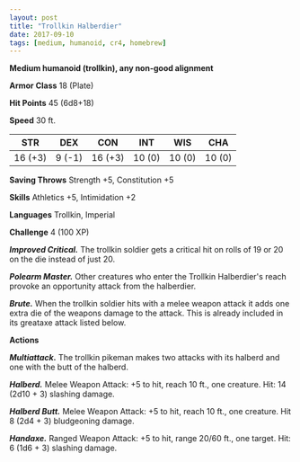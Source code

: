 ```yaml
---
layout: post
title: "Trollkin Halberdier"
date: 2017-09-10
tags: [medium, humanoid, cr4, homebrew]
---
```


**Medium humanoid (trollkin), any non-good alignment**

**Armor Class** 18 (Plate)

**Hit Points** 45 (6d8+18)

**Speed** 30 ft.

|   STR   |   DEX   |   CON   |   INT   |   WIS   |   CHA   |
|:-----:|:-----:|:-----:|:-----:|:-----:|:-----:|
| 16 (+3) | 9 (-1) | 16 (+3) | 10 (0) | 10 (0) | 10 (0) |

**Saving Throws** Strength +5, Constitution +5

**Skills** Athletics +5, Intimidation +2

**Languages** Trollkin, Imperial

**Challenge** 4 (100 XP)

***Improved Critical.*** The trollkin soldier gets a critical hit on rolls of 19 or 20 on the die instead of just 20.

***Polearm Master.*** Other creatures who enter the Trollkin Halberdier's reach provoke an opportunity attack from the halberdier.

***Brute.*** When the trollkin soldier hits with a melee weapon attack it adds one extra die of the weapons damage to the attack. This is already included in its greataxe attack listed below.

**Actions**

***Multiattack.*** The trollkin pikeman makes two attacks with its halberd and one with the butt of the halberd.

***Halberd.*** Melee Weapon Attack: +5 to hit, reach 10 ft., one creature. Hit: 14 (2d10 + 3) slashing damage.

***Halberd Butt.*** Melee Weapon Attack: +5 to hit, reach 10 ft., one creature. Hit 8 (2d4 + 3) bludgeoning damage.

***Handaxe.*** Ranged Weapon Attack: +5 to hit, range 20/60 ft., one target. Hit: 6 (1d6 + 3) slashing damage.

